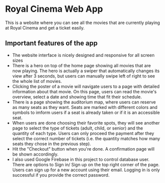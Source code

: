 # Royal Cinema Web App

This is a website where you can see all the movies that are currently playing at Royal Cinema and get a ticket easily.

## Important features of the app
- The website interface is nicely designed and responsive for all screen sizes 
- There is a hero on top of the home page showing all movies that are now playing. The hero is actually a swiper that automatically changes its view after 3 seconds, but users can manually swipe left of right to see the whole list of movies.
- Clicking the poster of a movie will navigate users to a page with detailed information about that movie. On this page, users can read the movie's overview, select a date and showing time that fit their schedule. 
- There is a page showing the auditorium map, where users can reserve as many seats as they want. Seats are marked with different colors and symbols to imform users if a seat is already taken or if it is an accessible seat.
- When users are done choosing their favorite spots, they will see another page to select the type of tickets (adult, child, or senior) and the quantity of each type. Users can only proceed the payment after they select the correct number of tickets (i.e. the quantity matches how many seats they chose in the previous step).
- Hit the "Checkout" button when you're done. A confirmation page will be shown accordingly.
- I also used Google Firebase in this project to control database user. There are options to Sign in/ Sign up on the top right corner of the page. Users can sign up for a new account using their email. Logging in is only successful if you provide the correct password.
